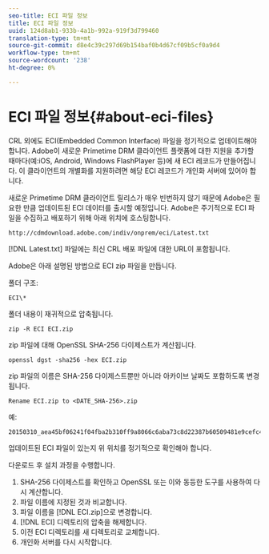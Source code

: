 ```yaml
---
seo-title: ECI 파일 정보
title: ECI 파일 정보
uuid: 124d8ab1-933b-4a1b-992a-919f3d799460
translation-type: tm+mt
source-git-commit: d8e4c39c297d69b154baf0b4d67cf09b5cf0a9d4
workflow-type: tm+mt
source-wordcount: '238'
ht-degree: 0%

---
```



# ECI 파일 정보{#about-eci-files}

CRL 외에도 ECI(Embedded Common Interface) 파일을 정기적으로 업데이트해야 합니다. Adobe이 새로운 Primetime DRM 클라이언트 플랫폼에 대한 지원을 추가할 때마다(예:iOS, Android, Windows FlashPlayer 등)에 새 ECI 레코드가 만들어집니다. 이 클라이언트의 개별화를 지원하려면 해당 ECI 레코드가 개인화 서버에 있어야 합니다.

새로운 Primetime DRM 클라이언트 릴리스가 매우 빈번하지 않기 때문에 Adobe은 필요한 만큼 업데이트된 ECI 데이터를 출시할 예정입니다. Adobe은 주기적으로 ECI 파일을 수집하고 배포하기 위해 아래 위치에 호스팅합니다.

```
http://cdmdownload.adobe.com/indiv/onprem/eci/Latest.txt
```

[!DNL Latest.txt] 파일에는 최신 CRL 배포 파일에 대한 URL이 포함됩니다.

Adobe은 아래 설명된 방법으로 ECI zip 파일을 만듭니다.

폴더 구조:

```
ECI\*
```

폴더 내용이 재귀적으로 압축됩니다.

```
zip -R ECI ECI.zip
```

zip 파일에 대해 OpenSSL SHA-256 다이제스트가 계산됩니다.

```
openssl dgst -sha256 -hex ECI.zip
```

zip 파일의 이름은 SHA-256 다이제스트뿐만 아니라 아카이브 날짜도 포함하도록 변경됩니다.

```
Rename ECI.zip to <DATE_SHA-256>.zip
```

예:

```
20150310_aea45bf06241f04fba2b310ff9a8066c6aba73c8d22387b60509481e9cefc43e.zip
```

업데이트된 ECI 파일이 있는지 위 위치를 정기적으로 확인해야 합니다.

다운로드 후 설치 과정을 수행합니다.

1. SHA-256 다이제스트를 확인하고 OpenSSL 또는 이와 동등한 도구를 사용하여 다시 계산합니다.
1. 파일 이름에 지정된 것과 비교합니다.
1. 파일 이름을 [!DNL ECI.zip]으로 변경합니다.
1. [!DNL ECI] 디렉토리의 압축을 해제합니다.
1. 이전 ECI 디렉토리를 새 디렉토리로 교체합니다.
1. 개인화 서버를 다시 시작합니다.

